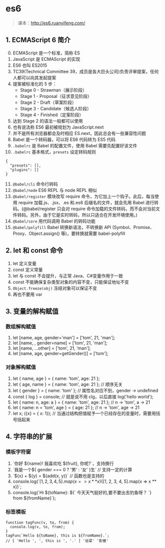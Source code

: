 # es6

> 课本：http://es6.ruanyifeng.com/

## 1. ECMAScript 6 简介

0. ECMAScript 是一个标准，简称 ES
1. JavaScript 是 ECMAScript 的实现
1. ES6 也叫 ES2015
1. TC39(Technical Committee 39，成员是各大巨头公司)负责评审提案，任何人都可以向其发起提案
1. 提案被标准化的 5 步：
   - Stage 0 - Strawman（展示阶段）
   - Stage 1 - Proposal（征求意见阶段）
   - Stage 2 - Draft（草案阶段）
   - Stage 3 - Candidate（候选人阶段）
   - Stage 4 - Finished（定案阶段）
1. 达到 Stage 2 的语法一般都可以使用
1. 也有说法称 ES6 最初被规划为 JavaScript.next
1. 并不是所有浏览器都会及时相应 ES.next，因此总会有一些兼容性问题
1. Babel 是一个转码器，可以将 ES6 代码转为 ES5 代码
1. `.babelrc` 是 Babel 的配置文件，使用 Babel 需要先配置好该文件
1. `.babelrc` 基本格式，`presets` 设定转码规则

```
{
  "presets": [],
  "plugins": []
}
```

11. `@babel/cli` 命令行转码
12. `@babel/node` ES6 REPL 与 node REPL 相似
13. `@babel/register` 模块改写 require 命令，为它加上一个钩子。此后，每当使用 require 加载.js、.jsx、.es 和.es6 后缀名的文件，就会先用 Babel 进行转码。(@babel/register 只会对 require 命令加载的文件转码，而不会对当前文件转码。另外，由于它是实时转码，所以只适合在开发环境使用。)
14. `@babel/core` 用代码调用 Babel 的转码功能
15. `@babel/polyfill` Babel 转换新语法，不转换新 API (Symbol、Promise、Proxy、Object.assign() 等)，要转换就需要 babel-polyfill

## 2. let 和 const 命令

1. let 定义变量
2. const 定义常量
3. let 与 const 不会提升，与正常 Java、C#变量作用于一致
4. const 不能确保复杂类型对象的内容不变，只能保证地址不变
5. `Object.freeze(obj)` 冻结对象可以保证不变
6. 再也不要用 var

## 3. 变量的解构赋值

### 数组解构赋值

1. let [name, age, gender='man'] = ['tom', 21, 'man'];
2. let [name, , gender=name] = ['tom', 21, 'man'];
3. let [name, ...other] = ['tom', 21, 'man'];
4. let [name, age, gender=getGender()] = ['tom'];

### 对象解构赋值

1. let { name, age } = { name: 'tom', age: 21 };
2. let { age, name } = { name: 'tom', age: 21 }; // 顺序无关
3. let { gender } = { name: 'tom' }; // 属性名对应不到，gender -> undefined
4. const { log } = console; // 就是说不用 clg，以后直接 log('hello world');
5. let { name: n, age: a } = { name: 'tom', age: 21 }; // n -> 'tom', a -> 21
6. let { name: n = 'tom', age } = { age: 21 }; // n -> 'tom', age -> 21
7. let x; ({x} = { x: 1}); // 当通过结构把值赋予一个已经存在的变量时，需要用括号括起来

## 4. 字符串的扩展

### 模板字符窗

1. \`你好 ${name}! 我喜欢吃 ${fruit}, 你呢?\`，支持换行
2. \`我是一个\${ gender === 0 ? '男' : '女' }生\` // 支持一定的计算
3. \`${x} + ${y} = \${add(x, y)}\` // 函数也是支持的
4. console.log(\`${[1, 2, 3, 4, 5]}.map(x => x**x)${[1, 2, 3, 4, 5].map(x => x \*\* x)}\`;
5. console.log(\`Hi ${toName}: ${\`
   今天天气挺好的,要不要出去钓鱼呀？
   \`} from \${fromName}\`);

### 标签模板

```
function tagFunc(v, to, from) {
  console.log(v, to, from);
}
tagFunc`Hello ${toName}, this is ${fromName}.`;
// [ 'Hello ', ', this is ', '.' ] '谷梁' '彭傲'
```
